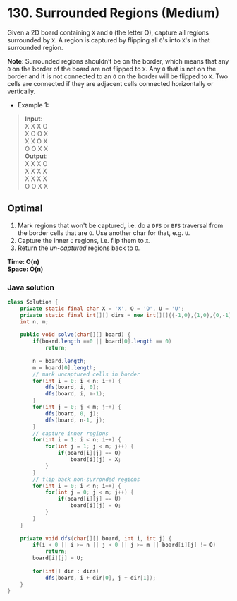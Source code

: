 # 130. Surrounded Regions (Medium)

Given a 2D board containing `X` and `O` (the letter O), capture all regions surrounded by `X`. A
region is captured by flipping all `O`'s into `X`'s in that surrounded region.

**Note**: Surrounded regions shouldn’t be on the border, which means that any `O` on the border of
the board are not flipped to `X`. Any `O` that is not on the border and it is not connected to an
`O` on the border will be flipped to `X`. Two cells are connected if they are adjacent cells 
connected horizontally or vertically.

- Example 1:
> **Input**: <br>
> X X X O <br>
> X O O X <br>
> X X O X <br>
> O O X X<br>
> **Output**: <br>
> X X X O <br>
> X X X X <br>
> X X X X <br>
> O O X X

## Optimal
1. Mark regions that won't be captured, i.e. do a `DFS` or `BFS` traversal from the border cells
  that are `O`. Use another char for that, e.g. `U`.
2. Capture the inner `O` regions, i.e. flip them to `X`.
3. Return the *un-captured* regions back to `O`.

**Time: O(n) <br> Space: O(n)**

### Java solution
```java
class Solution {
    private static final char X = 'X', O = 'O', U = 'U';
    private static final int[][] dirs = new int[][]{{-1,0},{1,0},{0,-1},{0,1}};
    int n, m;
    
    public void solve(char[][] board) {
        if(board.length ==0 || board[0].length == 0)
            return;
        
        n = board.length;
        m = board[0].length;
        // mark uncaptured cells in border
        for(int i = 0; i < n; i++) {
            dfs(board, i, 0);
            dfs(board, i, m-1);
        }
        for(int j = 0; j < m; j++) {
            dfs(board, 0, j);
            dfs(board, n-1, j);
        }
        // capture inner regions
        for(int i = 1; i < n; i++) {
            for(int j = 1; j < m; j++) {
                if(board[i][j] == O)
                    board[i][j] = X;
            }
        }
        // flip back non-surronded regions
        for(int i = 0; i < n; i++) {
            for(int j = 0; j < m; j++) {
                if(board[i][j] == U)
                    board[i][j] = O;
            }
        }
    }
    
    private void dfs(char[][] board, int i, int j) {
        if(i < 0 || i >= n || j < 0 || j >= m || board[i][j] != O)
            return;
        board[i][j] = U;
        
        for(int[] dir : dirs)
            dfs(board, i + dir[0], j + dir[1]);
    }
}
```